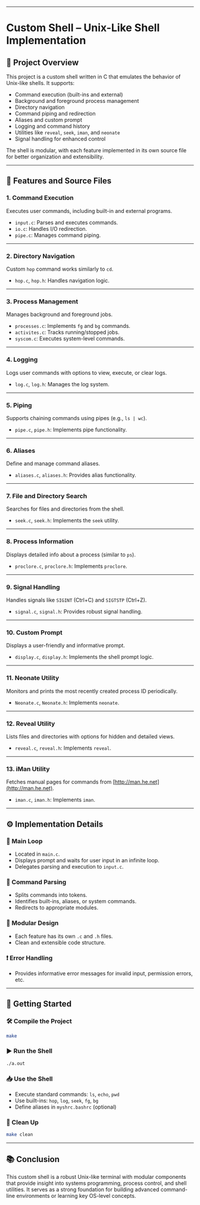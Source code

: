 
---

# Custom Shell – Unix-Like Shell Implementation

## 📌 Project Overview

This project is a custom shell written in C that emulates the behavior of Unix-like shells. It supports:

* Command execution (built-ins and external)
* Background and foreground process management
* Directory navigation
* Command piping and redirection
* Aliases and custom prompt
* Logging and command history
* Utilities like `reveal`, `seek`, `iman`, and `neonate`
* Signal handling for enhanced control

The shell is modular, with each feature implemented in its own source file for better organization and extensibility.

---

## 📁 Features and Source Files

### 1. **Command Execution**

Executes user commands, including built-in and external programs.

* `input.c`: Parses and executes commands.
* `io.c`: Handles I/O redirection.
* `pipe.c`: Manages command piping.

---

### 2. **Directory Navigation**

Custom `hop` command works similarly to `cd`.

* `hop.c`, `hop.h`: Handles navigation logic.

---

### 3. **Process Management**

Manages background and foreground jobs.

* `processes.c`: Implements `fg` and `bg` commands.
* `activites.c`: Tracks running/stopped jobs.
* `syscom.c`: Executes system-level commands.

---

### 4. **Logging**

Logs user commands with options to view, execute, or clear logs.

* `log.c`, `log.h`: Manages the log system.

---

### 5. **Piping**

Supports chaining commands using pipes (e.g., `ls | wc`).

* `pipe.c`, `pipe.h`: Implements pipe functionality.

---

### 6. **Aliases**

Define and manage command aliases.

* `aliases.c`, `aliases.h`: Provides alias functionality.

---

### 7. **File and Directory Search**

Searches for files and directories from the shell.

* `seek.c`, `seek.h`: Implements the `seek` utility.

---

### 8. **Process Information**

Displays detailed info about a process (similar to `ps`).

* `proclore.c`, `proclore.h`: Implements `proclore`.

---

### 9. **Signal Handling**

Handles signals like `SIGINT` (Ctrl+C) and `SIGTSTP` (Ctrl+Z).

* `signal.c`, `signal.h`: Provides robust signal handling.

---

### 10. **Custom Prompt**

Displays a user-friendly and informative prompt.

* `display.c`, `display.h`: Implements the shell prompt logic.

---

### 11. **Neonate Utility**

Monitors and prints the most recently created process ID periodically.

* `Neonate.c`, `Neonate.h`: Implements `neonate`.

---

### 12. **Reveal Utility**

Lists files and directories with options for hidden and detailed views.

* `reveal.c`, `reveal.h`: Implements `reveal`.

---

### 13. **iMan Utility**

Fetches manual pages for commands from [http://man.he.net](http://man.he.net).

* `iman.c`, `iman.h`: Implements `iman`.

---

## ⚙️ Implementation Details

### 🔁 Main Loop

* Located in `main.c`.
* Displays prompt and waits for user input in an infinite loop.
* Delegates parsing and execution to `input.c`.

### 🧠 Command Parsing

* Splits commands into tokens.
* Identifies built-ins, aliases, or system commands.
* Redirects to appropriate modules.

### 🧩 Modular Design

* Each feature has its own `.c` and `.h` files.
* Clean and extensible code structure.

### ❗ Error Handling

* Provides informative error messages for invalid input, permission errors, etc.

---

## 🚀 Getting Started

### 🛠️ Compile the Project

```bash
make
```

### ▶️ Run the Shell

```bash
./a.out
```

### 📥 Use the Shell

* Execute standard commands: `ls`, `echo`, `pwd`
* Use built-ins: `hop`, `log`, `seek`, `fg`, `bg`
* Define aliases in `myshrc.bashrc` (optional)

### 🧹 Clean Up

```bash
make clean
```

---

## 📚 Conclusion

This custom shell is a robust Unix-like terminal with modular components that provide insight into systems programming, process control, and shell utilities. It serves as a strong foundation for building advanced command-line environments or learning key OS-level concepts.
